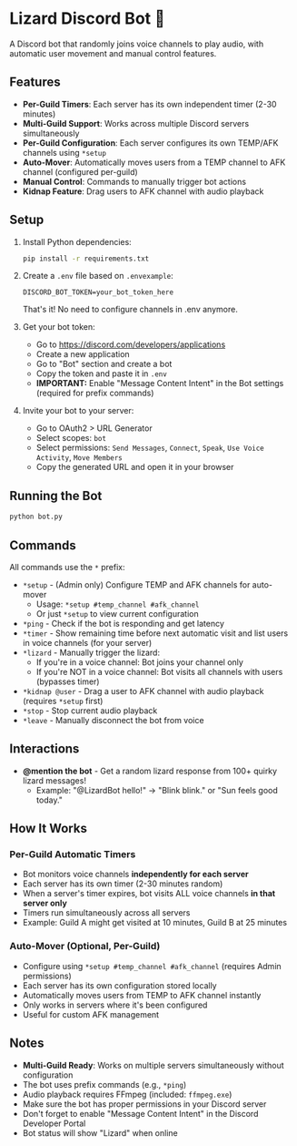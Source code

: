 # Lizard Discord Bot 🦎

A Discord bot that randomly joins voice channels to play audio, with automatic user movement and manual control features.

## Features

- **Per-Guild Timers**: Each server has its own independent timer (2-30 minutes)
- **Multi-Guild Support**: Works across multiple Discord servers simultaneously
- **Per-Guild Configuration**: Each server configures its own TEMP/AFK channels using `*setup`
- **Auto-Mover**: Automatically moves users from a TEMP channel to AFK channel (configured per-guild)
- **Manual Control**: Commands to manually trigger bot actions
- **Kidnap Feature**: Drag users to AFK channel with audio playback

## Setup

1. Install Python dependencies:
   ```bash
   pip install -r requirements.txt
   ```

2. Create a `.env` file based on `.envexample`:
   ```
   DISCORD_BOT_TOKEN=your_bot_token_here
   ```
   That's it! No need to configure channels in .env anymore.

3. Get your bot token:
   - Go to https://discord.com/developers/applications
   - Create a new application
   - Go to "Bot" section and create a bot
   - Copy the token and paste it in `.env`
   - **IMPORTANT:** Enable "Message Content Intent" in the Bot settings (required for prefix commands)

4. Invite your bot to your server:
   - Go to OAuth2 > URL Generator
   - Select scopes: `bot`
   - Select permissions: `Send Messages`, `Connect`, `Speak`, `Use Voice Activity`, `Move Members`
   - Copy the generated URL and open it in your browser

## Running the Bot

```bash
python bot.py
```

## Commands

All commands use the `*` prefix:

- `*setup` - (Admin only) Configure TEMP and AFK channels for auto-mover
  - Usage: `*setup #temp_channel #afk_channel`
  - Or just `*setup` to view current configuration
- `*ping` - Check if the bot is responding and get latency
- `*timer` - Show remaining time before next automatic visit and list users in voice channels (for your server)
- `*lizard` - Manually trigger the lizard:
  - If you're in a voice channel: Bot joins your channel only
  - If you're NOT in a voice channel: Bot visits all channels with users (bypasses timer)
- `*kidnap @user` - Drag a user to AFK channel with audio playback (requires `*setup` first)
- `*stop` - Stop current audio playback
- `*leave` - Manually disconnect the bot from voice

## Interactions

- **@mention the bot** - Get a random lizard response from 100+ quirky lizard messages!
  - Example: "@LizardBot hello!" → "Blink blink." or "Sun feels good today."

## How It Works

### Per-Guild Automatic Timers
- Bot monitors voice channels **independently for each server**
- Each server has its own timer (2-30 minutes random)
- When a server's timer expires, bot visits ALL voice channels **in that server only**
- Timers run simultaneously across all servers
- Example: Guild A might get visited at 10 minutes, Guild B at 25 minutes

### Auto-Mover (Optional, Per-Guild)
- Configure using `*setup #temp_channel #afk_channel` (requires Admin permissions)
- Each server has its own configuration stored locally
- Automatically moves users from TEMP to AFK channel instantly
- Only works in servers where it's been configured
- Useful for custom AFK management

## Notes

- **Multi-Guild Ready**: Works on multiple servers simultaneously without configuration
- The bot uses prefix commands (e.g., `*ping`)
- Audio playback requires FFmpeg (included: `ffmpeg.exe`)
- Make sure the bot has proper permissions in your Discord server
- Don't forget to enable "Message Content Intent" in the Discord Developer Portal
- Bot status will show "Lizard" when online 